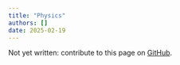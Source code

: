 ```yaml
---
title: "Physics"
authors: []
date: 2025-02-19
---
```


Not yet written: contribute to this page on [GitHub](https://github.com/Diminim/love-cookbook).